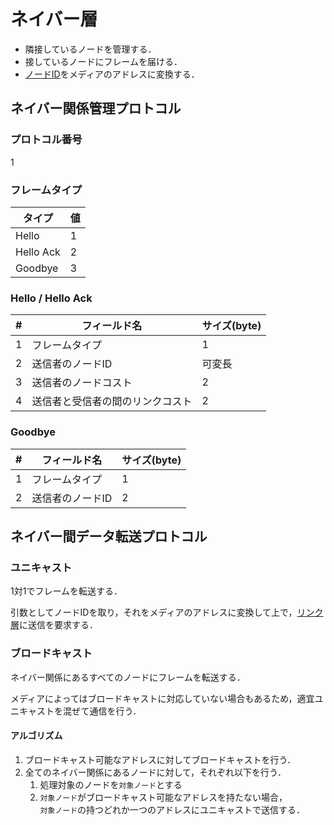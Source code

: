 # ネイバー層

-   隣接しているノードを管理する．
-   接しているノードにフレームを届ける．
-   [ノードID](./node.md#ノードID)をメディアのアドレスに変換する．

## ネイバー関係管理プロトコル

### プロトコル番号

1

### フレームタイプ

| タイプ    | 値  |
| --------- | --- |
| Hello     | 1   |
| Hello Ack | 2   |
| Goodbye   | 3   |

### Hello / Hello Ack

| #   | フィールド名                     | サイズ(byte) |
| --- | -------------------------------- | ------------ |
| 1   | フレームタイプ                   | 1            |
| 2   | 送信者のノードID                 | 可変長       |
| 3   | 送信者のノードコスト             | 2            |
| 4   | 送信者と受信者の間のリンクコスト | 2            |

### Goodbye

| #   | フィールド名     | サイズ(byte) |
| --- | ---------------- | ------------ |
| 1   | フレームタイプ   | 1            |
| 2   | 送信者のノードID | 2            |

## ネイバー間データ転送プロトコル

### ユニキャスト

1対1でフレームを転送する．

引数としてノードIDを取り，それをメディアのアドレスに変換して上で，[リンク層](./link.md)に送信を要求する．

### ブロードキャスト

ネイバー関係にあるすべてのノードにフレームを転送する．

メディアによってはブロードキャストに対応していない場合もあるため，適宜ユニキャストを混ぜて通信を行う．

#### アルゴリズム

1. ブロードキャスト可能なアドレスに対してブロードキャストを行う．
2. 全てのネイバー関係にあるノードに対して，それぞれ以下を行う．
    1. 処理対象のノードを`対象ノード`とする
    2. `対象ノード`がブロードキャスト可能なアドレスを持たない場合，\
       `対象ノード`の持つどれか一つのアドレスにユニキャストで送信する．
